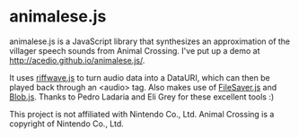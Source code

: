 animalese.js
================

animalese.js is a JavaScript library that synthesizes an approximation of the
villager speech sounds from Animal Crossing. I've put up a demo at
http://acedio.github.io/animalese.js/.

It uses [riffwave.js](http://www.codebase.es/riffwave/) to turn audio data into
a DataURI, which can then be played back through an &lt;audio&gt; tag. Also makes use
of [FileSaver.js](https://github.com/eligrey/FileSaver.js) and
[Blob.js](https://github.com/eligrey/Blob.js). Thanks to Pedro Ladaria and Eli
Grey for these excellent tools :)

This project is not affiliated with Nintendo Co., Ltd.
Animal Crossing is a copyright of Nintendo Co., Ltd.
